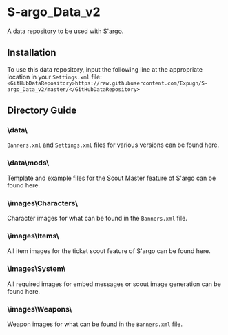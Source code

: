 # S-argo_Data_v2
A data repository to be used with [S'argo](https://github.com/Expugn/S-argo "S'argo - SAO:MD Summon Simulator Discord Bot").  

## Installation
To use this data repository, input the following line at the appropriate location in your `Settings.xml` file:  
`<GitHubDataRepository>https://raw.githubusercontent.com/Expugn/S-argo_Data_v2/master/</GitHubDataRepository>`

## Directory Guide
### \data\
`Banners.xml` and `Settings.xml` files for various versions can be found here.
### \data\mods\
Template and example files for the Scout Master feature of S'argo can be found here.
### \images\Characters\
Character images for what can be found in the `Banners.xml` file.
### \images\Items\
All item images for the ticket scout feature of S'argo can be found here.
### \images\System\
All required images for embed messages or scout image generation can be found here.
### \images\Weapons\
Weapon images for what can be found in the `Banners.xml` file.